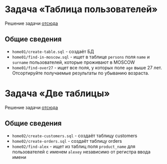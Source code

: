# Задача «Таблица пользователей»

Решение задачи [отсюда](https://github.com/netology-code/jd-homeworks/blob/master/sql-basic/task/README.md)

## Общие сведения

* `home01/create-table.sql` - создаёт БД
* `home01/find-in-moscow.sql` - ищет в таблице `persons` поля `name` и `surname` пользователей, которые проживают в MOSCOW
* `home01/find-over27` - ищет все поля, у которых поле `age` выше 27 лет. Отсортируйте получаемые результаты по убыванию возраста.

# Задача «Две таблицы»

Решение задачи [отсюда](https://github.com/netology-code/jd-homeworks/blob/master/sql-agg/task/README.md)

## Общие сведения

* `home02/create-customers.sql` - создаёт таблицу customers
* `home02/create-orders.sql` - создаёт таблицу orders
* `home02/find-alex` - ищет из таблиц поля `product_name` для пользователей с именем `alexey` независимо от регистра ввода имени
 

